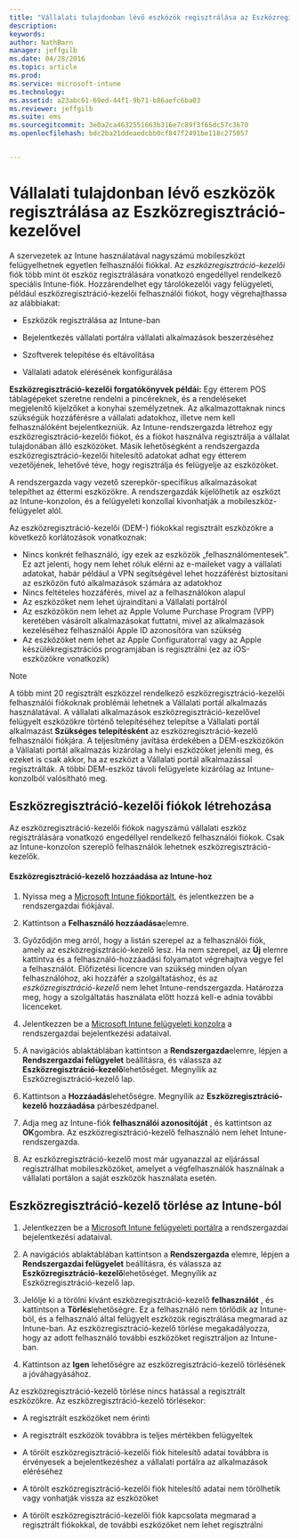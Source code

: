```yaml
---
title: "Vállalati tulajdonban lévő eszközök regisztrálása az Eszközregisztráció-kezelővel a Microsoft Intune-ban | Microsoft Intune"
description: 
keywords: 
author: NathBarn
manager: jeffgilb
ms.date: 04/28/2016
ms.topic: article
ms.prod: 
ms.service: microsoft-intune
ms.technology: 
ms.assetid: a23abc61-69ed-44f1-9b71-b86aefc6ba03
ms.reviewer: jeffgilb
ms.suite: ems
ms.sourcegitcommit: 3e0a2ca4632551663b316e7c89f3f65dc57c3670
ms.openlocfilehash: bdc2ba21ddeaedcbb0cf847f2491be118c275057


---
```


# Vállalati tulajdonban lévő eszközök regisztrálása az Eszközregisztráció-kezelővel
A szervezetek az Intune használatával nagyszámú mobileszközt felügyelhetnek egyetlen felhasználói fiókkal. Az *eszközregisztráció-kezelői* fiók több mint öt eszköz regisztrálására vonatkozó engedéllyel rendelkező speciális Intune-fiók. Hozzárendelhet egy tárolókezelői vagy felügyeleti, például eszközregisztráció-kezelői felhasználói fiókot, hogy végrehajthassa az alábbiakat:

-   Eszközök regisztrálása az Intune-ban

-   Bejelentkezés vállalati portálra vállalati alkalmazások beszerzéséhez

-   Szoftverek telepítése és eltávolítása

-   Vállalati adatok elérésének konfigurálása


**Eszközregisztráció-kezelői forgatókönyvek példái:** Egy étterem POS táblagépeket szeretne rendelni a pincéreknek, és a rendeléseket megjelenítő kijelzőket a konyhai személyzetnek. Az alkalmazottaknak nincs szükségük hozzáférésre a vállalati adatokhoz, illetve nem kell felhasználóként bejelentkezniük. Az Intune-rendszergazda létrehoz egy eszközregisztráció-kezelői fiókot, és a fiókot használva regisztrálja a vállalat tulajdonában álló eszközöket. Másik lehetőségként a rendszergazda eszközregisztráció-kezelői hitelesítő adatokat adhat egy étterem vezetőjének, lehetővé téve, hogy regisztrálja és felügyelje az eszközöket.

A rendszergazda vagy vezető szerepkör-specifikus alkalmazásokat telepíthet az éttermi eszközökre. A rendszergazdák kijelölhetik az eszközt az Intune-konzolon, és a felügyeleti konzollal kivonhatják a mobileszköz-felügyelet alól.

Az eszközregisztráció-kezelői (DEM-) fiókokkal regisztrált eszközökre a következő korlátozások vonatkoznak:
  - Nincs konkrét felhasználó, így ezek az eszközök „felhasználómentesek”. Ez azt jelenti, hogy nem lehet róluk elérni az e-maileket vagy a vállalati adatokat, habár például a VPN segítségével lehet hozzáférést biztosítani az eszközön futó alkalmazások számára az adatokhoz
  - Nincs feltételes hozzáférés, mivel az a felhasználókon alapul
  - Az eszközöket nem lehet újraindítani a Vállalati portálról
  - Az eszközökön nem lehet az Apple Volume Purchase Program (VPP) keretében vásárolt alkalmazásokat futtatni, mivel az alkalmazások kezeléséhez felhasználói Apple ID azonosítóra van szükség
  - Az eszközöket nem lehet az Apple Configuratorral vagy az Apple készülékregisztrációs programjában is regisztrálni (ez az iOS-eszközökre vonatkozik)

> [!NOTE]
> A több mint 20 regisztrált eszközzel rendelkező eszközregisztráció-kezelői felhasználói fiókoknak problémái lehetnek a Vállalati portál alkalmazás használatával. A vállalati alkalmazások eszközregisztráció-kezelővel felügyelt eszközökre történő telepítéséhez telepítse a Vállalati portál alkalmazást **Szükséges telepítésként** az eszközregisztráció-kezelő felhasználói fiókjára.
> A teljesítmény javítása érdekében a DEM-eszközökön a Vállalati portál alkalmazás kizárólag a helyi eszközöket jeleníti meg, és ezeket is csak akkor, ha az eszközt a Vállalati portál alkalmazással regisztrálták. A többi DEM-eszköz távoli felügyelete kizárólag az Intune-konzolból valósítható meg.

## Eszközregisztráció-kezelői fiókok létrehozása
Az eszközregisztráció-kezelői fiókok nagyszámú vállalati eszköz regisztrálására vonatkozó engedéllyel rendelkező felhasználói fiókok. Csak az Intune-konzolon szereplő felhasználók lehetnek eszközregisztráció-kezelők.

#### Eszközregisztráció-kezelő hozzáadása az Intune-hoz

1.  Nyissa meg a [Microsoft Intune fiókportált](http://go.microsoft.com/fwlink/?LinkId=698854), és jelentkezzen be a rendszergazdai fiókjával.

2.  Kattintson a **Felhasználó hozzáadása**elemre.

3.  Győződjön meg arról, hogy a listán szerepel az a felhasználói fiók, amely az eszközregisztráció-kezelő lesz. Ha nem szerepel, az **Új** elemre kattintva és a felhasználó-hozzáadási folyamatot végrehajtva vegye fel a felhasználót. Előfizetési licencre van szükség minden olyan felhasználóhoz, aki hozzáfér a szolgáltatáshoz, és az *eszközregisztráció-kezelő* nem lehet Intune-rendszergazda. Határozza meg, hogy a szolgáltatás használata előtt hozzá kell-e adnia további licenceket.

4.  Jelentkezzen be a [Microsoft Intune felügyeleti konzolra](http://manage.microsoft.com) a rendszergazdai bejelentkezési adataival.

5.  A navigációs ablaktáblában kattintson a **Rendszergazda**elemre, lépjen a **Rendszergazdai felügyelet** beállításra, és válassza az **Eszközregisztráció-kezelő**lehetőséget. Megnyílik az Eszközregisztráció-kezelő lap.

6.  Kattintson a **Hozzáadás**lehetőségre. Megnyílik az **Eszközregisztráció-kezelő hozzáadása** párbeszédpanel.

7.  Adja meg az Intune-fiók **felhasználói azonosítóját** , és kattintson az **OK**gombra. Az eszközregisztráció-kezelő felhasználó nem lehet Intune-rendszergazda.

8.  Az eszközregisztráció-kezelő most már ugyanazzal az eljárással regisztrálhat mobileszközöket, amelyet a végfelhasználók használnak a vállalati portálon a saját eszközök használata esetén.

## Eszközregisztráció-kezelő törlése az Intune-ból

1.  Jelentkezzen be a [Microsoft Intune felügyeleti portálra](http://manage.microsoft.com) a rendszergazdai bejelentkezési adataival.

2.  A navigációs ablaktáblában kattintson a **Rendszergazda** elemre, lépjen a **Rendszergazdai felügyelet** beállításra, és válassza az **Eszközregisztráció-kezelő**lehetőséget. Megnyílik az Eszközregisztráció-kezelő lap.

3.  Jelölje ki a törölni kívánt eszközregisztráció-kezelő **felhasználót** , és kattintson a **Törlés**lehetőségre. Ez a felhasználó nem törlődik az Intune-ból, és a felhasználó által felügyelt eszközök regisztrálása megmarad az Intune-ban. Az eszközregisztráció-kezelő törlése megakadályozza, hogy az adott felhasználó további eszközöket regisztráljon az Intune-ban.

4.  Kattintson az **Igen** lehetőségre az eszközregisztráció-kezelő törlésének a jóváhagyásához.

Az eszközregisztráció-kezelő törlése nincs hatással a regisztrált eszközökre. Az eszközregisztráció-kezelő törlésekor:

-   A regisztrált eszközöket nem érinti

-   A regisztrált eszközök továbbra is teljes mértékben felügyeltek

-   A törölt eszközregisztráció-kezelői fiók hitelesítő adatai továbbra is érvényesek a bejelentkezéshez a vállalati portálra az alkalmazások eléréséhez

-   A törölt eszközregisztráció-kezelői fiók hitelesítő adatai nem törölhetik vagy vonhatják vissza az eszközöket

-   A törölt eszközregisztráció-kezelői fiók kapcsolata megmarad a regisztrált fiókokkal, de további eszközöket nem lehet regisztrálni



<!--HONumber=Jun16_HO1-->


